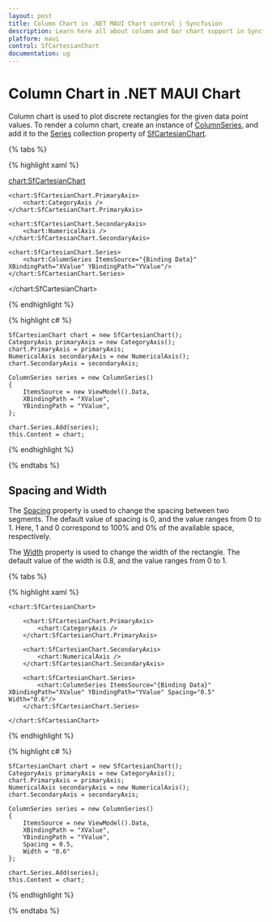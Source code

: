 ```yaml
---
layout: post
title: Column Chart in .NET MAUI Chart control | Syncfusion
description: Learn here all about column and bar chart support in Syncfusion .NET MAUI Chart (SfCartesianChart) control.
platform: maui
control: SfCartesianChart
documentation: ug
---
```


# Column Chart in .NET MAUI Chart

Column chart is used to plot discrete rectangles for the given data point values. To render a column chart, create an instance of [ColumnSeries](https://help.syncfusion.com/cr/maui/Syncfusion.Maui.Charts.ColumnSeries.html?tabs=tabid-1), and add it to the [Series](https://help.syncfusion.com/cr/maui/Syncfusion.Maui.Charts.SfCartesianChart.html#Syncfusion_Maui_Charts_SfCartesianChart_Series) collection property of [SfCartesianChart](https://help.syncfusion.com/cr/maui/Syncfusion.Maui.Charts.SfCartesianChart.html?tabs=tabid-1).

{% tabs %}

{% highlight xaml %}

<chart:SfCartesianChart>

    <chart:SfCartesianChart.PrimaryAxis>
        <chart:CategoryAxis />
    </chart:SfCartesianChart.PrimaryAxis>

    <chart:SfCartesianChart.SecondaryAxis>
        <chart:NumericalAxis />
    </chart:SfCartesianChart.SecondaryAxis>   

    <chart:SfCartesianChart.Series>
        <chart:ColumnSeries ItemsSource="{Binding Data}" XBindingPath="XValue" YBindingPath="YValue"/>
    </chart:SfCartesianChart.Series>

</chart:SfCartesianChart>

{% endhighlight %}

{% highlight c# %}

    SfCartesianChart chart = new SfCartesianChart();
    CategoryAxis primaryAxis = new CategoryAxis();
    chart.PrimaryAxis = primaryAxis;
    NumericalAxis secondaryAxis = new NumericalAxis();
    chart.SecondaryAxis = secondaryAxis;

    ColumnSeries series = new ColumnSeries()
    {
        ItemsSource = new ViewModel().Data,
        XBindingPath = "XValue",
        YBindingPath = "YValue",
    };

    chart.Series.Add(series);
    this.Content = chart;

{% endhighlight %}

{% endtabs %}

## Spacing and Width

The [Spacing](https://help.syncfusion.com/cr/maui/Syncfusion.Maui.Charts.ColumnSeries.html#Syncfusion_Maui_Charts_ColumnSeries_Spacing) property is used to change the spacing between two segments. The default value of spacing is 0, and the value ranges from 0 to 1. Here, 1 and 0 correspond to 100% and 0% of the available space, respectively. 

The [Width](https://help.syncfusion.com/cr/maui/Syncfusion.Maui.Charts.ColumnSeries.html#Syncfusion_Maui_Charts_ColumnSeries_Width) property is used to change the width of the rectangle. The default value of the width is 0.8, and the value ranges from 0 to 1.

{% tabs %}

{% highlight xaml %}

    <chart:SfCartesianChart>

        <chart:SfCartesianChart.PrimaryAxis>
            <chart:CategoryAxis />
        </chart:SfCartesianChart.PrimaryAxis>

        <chart:SfCartesianChart.SecondaryAxis>
            <chart:NumericalAxis />
        </chart:SfCartesianChart.SecondaryAxis>  

        <chart:SfCartesianChart.Series>
            <chart:ColumnSeries ItemsSource="{Binding Data}" XBindingPath="XValue" YBindingPath="YValue" Spacing="0.5" Width="0.6"/>
        </chart:SfCartesianChart.Series>

    </chart:SfCartesianChart>

{% endhighlight %}

{% highlight c# %}

    SfCartesianChart chart = new SfCartesianChart();
    CategoryAxis primaryAxis = new CategoryAxis();
    chart.PrimaryAxis = primaryAxis;
    NumericalAxis secondaryAxis = new NumericalAxis();
    chart.SecondaryAxis = secondaryAxis;

    ColumnSeries series = new ColumnSeries()
    {
        ItemsSource = new ViewModel().Data,
        XBindingPath = "XValue",
        YBindingPath = "YValue",
        Spacing = 0.5,
        Width = "0.6"
    };

    chart.Series.Add(series);
    this.Content = chart;

{% endhighlight %}

{% endtabs %}


